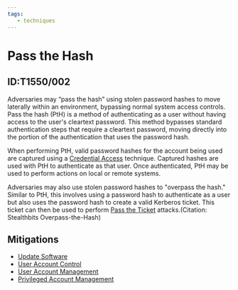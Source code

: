 ```yaml
---
tags:
   - techniques
---
```

# Pass the Hash
## ID:T1550/002
Adversaries may “pass the hash” using stolen password hashes to move laterally within an environment, bypassing normal system access controls. Pass the hash (PtH) is a method of authenticating as a user without having access to the user's cleartext password. This method bypasses standard authentication steps that require a cleartext password, moving directly into the portion of the authentication that uses the password hash.

When performing PtH, valid password hashes for the account being used are captured using a [Credential Access](/mitre/tactics/TA0006) technique. Captured hashes are used with PtH to authenticate as that user. Once authenticated, PtH may be used to perform actions on local or remote systems.

Adversaries may also use stolen password hashes to "overpass the hash." Similar to PtH, this involves using a password hash to authenticate as a user but also uses the password hash to create a valid Kerberos ticket. This ticket can then be used to perform [Pass the Ticket](/mitre/techniques/T1550/003) attacks.(Citation: Stealthbits Overpass-the-Hash)
## Mitigations
* [Update Software](/mitre/mitigations/M1051)
* [User Account Control](/mitre/mitigations/M1052)
* [User Account Management](/mitre/mitigations/M1018)
* [Privileged Account Management](/mitre/mitigations/M1026)

